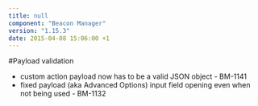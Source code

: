 ```yaml
---
title: null
component: "Beacon Manager"
version: "1.15.3"
date: 2015-04-08 15:06:00 +1
---
```

#Payload validation
* custom action payload now has to be a valid JSON object - BM-1141
* fixed payload (aka Advanced Options) input field opening even when not being used - BM-1132